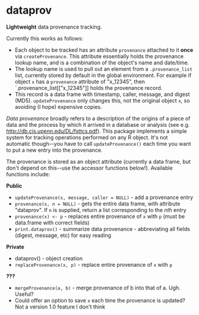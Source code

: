 # dataprov
**Lightweight** data provenance tracking.

Currently this works as follows:
* Each object to be tracked has an attribute `provenance` attached to it **once** via `createProvenance`. This attribute essentially holds the provenance lookup name, and is a combination of the object's name and date/time.
* The lookup name is used to pull out an element from a `.provenance_list` list, currently stored by default in the global environment. For example if object `x` has a `provenance` attribute of "x_12345", then `.provenance_list[["x_12345"]] holds the provenance record.
* This record is a data frame with timestamp, caller, message, and digest (MD5). `updateProvenance` only changes this, not the original object `x`, so avoiding (I hope) expensive copies.


*Data provenance* broadly refers to a description of the origins of a piece of data and the process by which it arrived in a database or analysis (see e.g. http://db.cis.upenn.edu/DL/fsttcs.pdf). This package implements a simple system for tracking operations performed on any R object. It's not automatic though--you have to call `updateProvenance()` each time you want to put a new entry into the provenance.

The provenance is stored as an object attribute (currently a data frame, but don't depend on this--use the accessor functions below!). Available functions include:

**Public**
* `updateProvenance(x, message, caller = NULL)` - add a provenance entry
* `provenance(x, n = NULL)` - gets the entire data frame, with attribute "dataprov". If `n` is supplied, return a list corresponding to the *nth* entry
* `provenance(x) <- p` - replaces entire provenance of `x` with `p` (must be data.frame with correct fields)
* `print.dataprov()` - summarize data provenance - abbreviating all fields (digest, message, etc) for easy reading

**Private**
* dataprov() - object creation
* `replaceProvenance(x, p)` - replace entire provenance of `x` with `p` 

**???**
* `mergeProvenance(a, b)` - merge provenance of b into that of a. Ugh. Useful?
* Could offer an option to save `x` each time the provenance is updated? Not a version 1.0 feature I don't think
